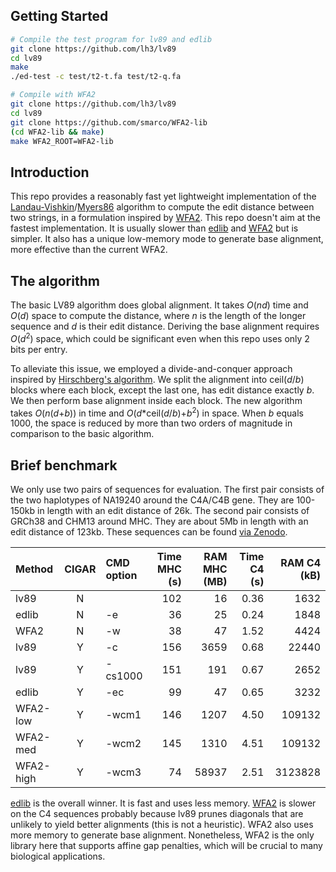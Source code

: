 ## Getting Started

```sh
# Compile the test program for lv89 and edlib
git clone https://github.com/lh3/lv89
cd lv89
make
./ed-test -c test/t2-t.fa test/t2-q.fa

# Compile with WFA2
git clone https://github.com/lh3/lv89
cd lv89
git clone https://github.com/smarco/WFA2-lib
(cd WFA2-lib && make)
make WFA2_ROOT=WFA2-lib
```

## Introduction

This repo provides a reasonably fast yet lightweight implementation of the
[Landau-Vishkin][lv89]/[Myers86][myers86] algorithm to compute the edit
distance between two strings, in a formulation inspired by [WFA2][WFA2]. This
repo doesn't aim at the fastest implementation. It is usually slower than
[edlib][edlib] and [WFA2][WFA2] but is simpler. It also has a unique low-memory
mode to generate base alignment, more effective than the current WFA2.

## The algorithm

The basic LV89 algorithm does global alignment. It takes *O*(*nd*) time and
*O*(*d*) space to compute the distance, where *n* is the length of the longer
sequence and *d* is their edit distance. Deriving the base alignment requires
*O*(*d*<sup>2</sup>) space, which could be significant even when this repo uses
only 2 bits per entry.

To alleviate this issue, we employed a divide-and-conquer approach inspired by
[Hirschberg's algorithm][lin-space]. We split the alignment into ceil(*d*/*b*)
blocks where each block, except the last one, has edit distance exactly *b*.
We then perform base alignment inside each block. The new algorithm takes
*O*(*n*(*d*+*b*)) in time and *O*(*d*\*ceil(*d*/*b*)+*b*<sup>2</sup>) in space. When *b*
equals 1000, the space is reduced by more than two orders of magnitude in
comparison to the basic algorithm.

## Brief benchmark

We only use two pairs of sequences for evaluation. The first pair consists of
the two haplotypes of NA19240 around the C4A/C4B gene. They are 100-150kb in
length with an edit distance of 26k. The second pair consists of GRCh38 and
CHM13 around MHC. They are about 5Mb in length with an edit distance of 123kb.
These sequences can be found [via Zenodo][seq-zenodo].

|Method|CIGAR|CMD option|Time MHC (s)|RAM MHC (MB)|Time C4 (s)|RAM C4 (kB)|
|:-----|:---:|:---------|-----------:|-----------:|----------:|---------:|
|lv89  |N    |          |102         |16          |0.36       |1632|
|edlib |N    |-e        |36          |25          |0.24       |1848|
|WFA2  |N    |-w        |38          |47          |1.52       |4424|
|lv89  |Y    |-c        |156         |3659        |0.68       |22440|
|lv89  |Y    |-cs1000   |151         |191         |0.67       |2652|
|edlib |Y    |-ec       |99          |47          |0.65       |3232|
|WFA2-low|Y  |-wcm1     |146         |1207        |4.50       |109132|
|WFA2-med|Y  |-wcm2     |145         |1310        |4.51       |109132|
|WFA2-high|Y |-wcm3     |74          |58937       |2.51       |3123828|

[edlib][edlib] is the overall winner. It is fast and uses less memory.
[WFA2][WFA2] is slower on the C4 sequences probably because lv89 prunes
diagonals that are unlikely to yield better alignments (this is not a
heuristic). WFA2 also uses more memory to generate base alignment. Nonetheless,
WFA2 is the only library here that supports affine gap penalties, which will be
crucial to many biological applications.

[myers86]: https://link.springer.com/article/10.1007/BF01840446
[lv89]: https://doi.org/10.1016/0196-6774(89)90010-2
[edlib]: https://github.com/Martinsos/edlib
[WFA2]: https://github.com/smarco/WFA2-lib
[lin-space]: https://en.wikipedia.org/wiki/Hirschberg%27s_algorithm
[seq-zenodo]: https://zenodo.org/record/6056061
